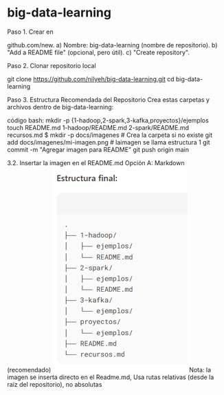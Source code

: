 # big-data-learning
Paso 1.
Crear en 

github.com/new.
a) Nombre: big-data-learning (nombre de repositorio).
b) "Add a README file" (opcional, pero útil).
c) "Create repository".

Paso 2.
Clonar repositorio local

git clone https://github.com/nilyeh/big-data-learning.git
cd big-data-learning

Paso 3.
Estructura Recomendada del Repositorio
Crea estas carpetas y archivos dentro de big-data-learning:

código bash:
mkdir -p {1-hadoop,2-spark,3-kafka,proyectos}/ejemplos
touch README.md 1-hadoop/README.md 2-spark/README.md recursos.md
$ mkdir -p docs/imagenes  # Crea la carpeta si no existe
git add docs/imagenes/mi-imagen.png # laimagen se llama estructura 1
git commit -m "Agregar imagen para README"
git push origin main

3.2. Insertar la imagen en el README.md
Opción A: Markdown (recomendado)
![Estructura inicial](docs/imagenes/estructura1.jpg) 
Nota: la imagen se inserta directo en el Readme.md, Usa rutas relativas (desde la raíz del repositorio), no absolutas
